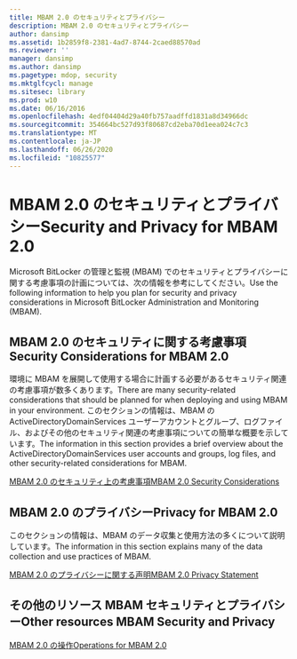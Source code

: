 ```yaml
---
title: MBAM 2.0 のセキュリティとプライバシー
description: MBAM 2.0 のセキュリティとプライバシー
author: dansimp
ms.assetid: 1b2859f8-2381-4ad7-8744-2caed88570ad
ms.reviewer: ''
manager: dansimp
ms.author: dansimp
ms.pagetype: mdop, security
ms.mktglfcycl: manage
ms.sitesec: library
ms.prod: w10
ms.date: 06/16/2016
ms.openlocfilehash: 4edf04404d29a40fb757aadffd1831a8d34966dc
ms.sourcegitcommit: 354664bc527d93f80687cd2eba70d1eea024c7c3
ms.translationtype: MT
ms.contentlocale: ja-JP
ms.lasthandoff: 06/26/2020
ms.locfileid: "10825577"
---
```

# <span data-ttu-id="87939-103">MBAM 2.0 のセキュリティとプライバシー</span><span class="sxs-lookup"><span data-stu-id="87939-103">Security and Privacy for MBAM 2.0</span></span>


<span data-ttu-id="87939-104">Microsoft BitLocker の管理と監視 (MBAM) でのセキュリティとプライバシーに関する考慮事項の計画については、次の情報を参考にしてください。</span><span class="sxs-lookup"><span data-stu-id="87939-104">Use the following information to help you plan for security and privacy considerations in Microsoft BitLocker Administration and Monitoring (MBAM).</span></span>

## <span data-ttu-id="87939-105">MBAM 2.0 のセキュリティに関する考慮事項</span><span class="sxs-lookup"><span data-stu-id="87939-105">Security Considerations for MBAM 2.0</span></span>


<span data-ttu-id="87939-106">環境に MBAM を展開して使用する場合に計画する必要があるセキュリティ関連の考慮事項が数多くあります。</span><span class="sxs-lookup"><span data-stu-id="87939-106">There are many security-related considerations that should be planned for when deploying and using MBAM in your environment.</span></span> <span data-ttu-id="87939-107">このセクションの情報は、MBAM の ActiveDirectoryDomainServices ユーザーアカウントとグループ、ログファイル、およびその他のセキュリティ関連の考慮事項についての簡単な概要を示しています。</span><span class="sxs-lookup"><span data-stu-id="87939-107">The information in this section provides a brief overview about the ActiveDirectoryDomainServices user accounts and groups, log files, and other security-related considerations for MBAM.</span></span>

[<span data-ttu-id="87939-108">MBAM 2.0 のセキュリティ上の考慮事項</span><span class="sxs-lookup"><span data-stu-id="87939-108">MBAM 2.0 Security Considerations</span></span>](mbam-20-security-considerations-mbam-2.md)

## <span data-ttu-id="87939-109">MBAM 2.0 のプライバシー</span><span class="sxs-lookup"><span data-stu-id="87939-109">Privacy for MBAM 2.0</span></span>


<span data-ttu-id="87939-110">このセクションの情報は、MBAM のデータ収集と使用方法の多くについて説明しています。</span><span class="sxs-lookup"><span data-stu-id="87939-110">The information in this section explains many of the data collection and use practices of MBAM.</span></span>

[<span data-ttu-id="87939-111">MBAM 2.0 のプライバシーに関する声明</span><span class="sxs-lookup"><span data-stu-id="87939-111">MBAM 2.0 Privacy Statement</span></span>](mbam-20-privacy-statement-mbam-2.md)

## <span data-ttu-id="87939-112">その他のリソース MBAM セキュリティとプライバシー</span><span class="sxs-lookup"><span data-stu-id="87939-112">Other resources MBAM Security and Privacy</span></span>


[<span data-ttu-id="87939-113">MBAM 2.0 の操作</span><span class="sxs-lookup"><span data-stu-id="87939-113">Operations for MBAM 2.0</span></span>](operations-for-mbam-20-mbam-2.md)

 

 





